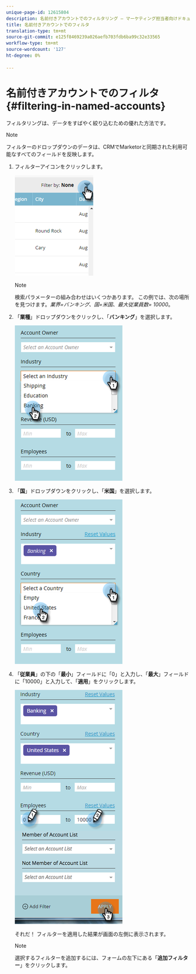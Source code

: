 ```yaml
---
unique-page-id: 12615804
description: 名前付きアカウントでのフィルタリング — マーケティング担当者向けドキュメント — 製品ドキュメント
title: 名前付きアカウントでのフィルタ
translation-type: tm+mt
source-git-commit: e125f8469239a026aefb703fdb6ba99c32e33565
workflow-type: tm+mt
source-wordcount: '127'
ht-degree: 0%

---
```



# 名前付きアカウントでのフィルタ{#filtering-in-named-accounts}

フィルタリングは、データをすばやく絞り込むための優れた方法です。

>[!NOTE]
>
>フィルターのドロップダウンのデータは、CRMでMarketorと同期された利用可能なすべてのフィールドを反映します。

1. フィルターアイコンをクリックします。

   ![](assets/filter-one.png)

   >[!NOTE]
   >
   >検索パラメーターの組み合わせはいくつかあります。 この例では、次の場所を見つけます。_業界=バンキング、国=米国、最大従業員数= 10000_。

1. 「**業種**」ドロップダウンをクリックし、「**バンキング**」を選択します。

   ![](assets/filter-2.png)

1. 「**国**」ドロップダウンをクリックし、「**米国**」を選択します。

   ![](assets/filter-3.png)

1. 「**従業員**」の下の「**最小**」フィールドに「0」と入力し、「**最大**」フィールドに「10000」と入力して、「**適用**」をクリックします。

   ![](assets/four-2.png)

   それだ！ フィルターを適用した結果が画面の左側に表示されます。

   >[!NOTE]
   >
   >選択するフィルターを追加するには、フォームの左下にある「**追加フィルター**」をクリックします。
